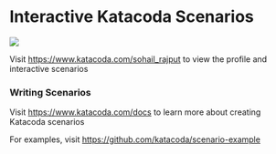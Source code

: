 # Interactive Katacoda Scenarios

[![](http://shields.katacoda.com/katacoda/sohail_rajput/count.svg)](https://www.katacoda.com/sohail_rajput "Get your profile on Katacoda.com")

Visit https://www.katacoda.com/sohail_rajput to view the profile and interactive scenarios

### Writing Scenarios
Visit https://www.katacoda.com/docs to learn more about creating Katacoda scenarios

For examples, visit https://github.com/katacoda/scenario-example
